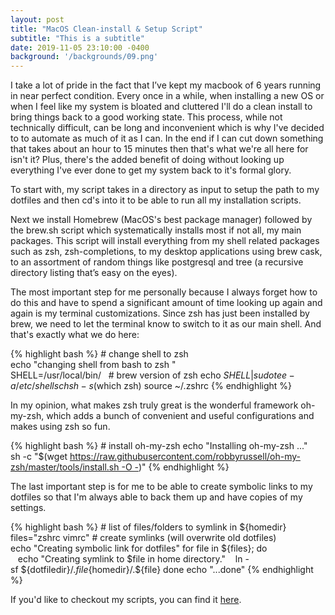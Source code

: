 ```yaml
---
layout: post
title: "MacOS Clean-install & Setup Script"
subtitle: "This is a subtitle"
date: 2019-11-05 23:10:00 -0400
background: '/backgrounds/09.png'
---
```


I take a lot of pride in the fact that I’ve kept my macbook of 6 years running in near perfect condition. Every once in a while, when installing a new OS or when I feel like my system is bloated and cluttered I'll do a clean install to bring things back to a good working state. This process, while not technically difficult, can be long and inconvenient which is why I've decided to to automate as much of it as I can. In the end if I can cut down something that takes about an hour to 15 minutes then that's what we're all here for isn't it? Plus, there's the added benefit of doing without looking up everything I've ever done to get my system back to it's formal glory. 

To start with, my script takes in a directory as input to setup the path to my dotfiles and then cd's into it to be able to run all my installation scripts. 

Next we install Homebrew (MacOS's best package manager) followed by the brew.sh script which systematically installs most if not all, my main packages. This script will install everything from my shell related packages such as zsh, zsh-completions, to my desktop applications using brew cask, to an assortment of random things like postgresql and tree (a recursive directory listing that’s easy on the eyes).

The most important step for me personally because I always forget how to do this and have to spend a significant amount of time looking up again and again is my terminal customizations. Since zsh has just been installed by brew, we need to let the terminal know to switch to it as our main shell. And that's exactly what we do here:

{% highlight bash %}
# change shell to zsh
echo "changing shell from bash to zsh "
SHELL=/usr/local/bin/   # brew version of zsh
echo $SHELL | sudo tee -a /etc/shells
chsh -s $(which zsh)
source ~/.zshrc
{% endhighlight %}


In my opinion, what makes zsh truly great is the wonderful framework oh-my-zsh, which adds a bunch of convenient and useful configurations and makes using zsh so fun. 

{% highlight bash %}
# install oh-my-zsh
echo "Installing oh-my-zsh ..."
sh -c "$(wget https://raw.githubusercontent.com/robbyrussell/oh-my-zsh/master/tools/install.sh -O -)"
{% endhighlight %}


The last important step is for me to be able to create symbolic links to my dotfiles so that I'm always able to back them up and have copies of my settings. 

{% highlight bash %}
# list of files/folders to symlink in ${homedir}
files="zshrc vimrc"
# create symlinks (will overwrite old dotfiles)
echo "Creating symbolic link for dotfiles"
for file in ${files}; do
   echo "Creating symlink to $file in home directory."
   ln -sf ${dotfiledir}/.${file} ${homedir}/.${file}
done
echo "...done"
{% endhighlight %}


If you'd like to checkout my scripts, you can find it [here](https://github.com/tmtaybah/dotfiles). 